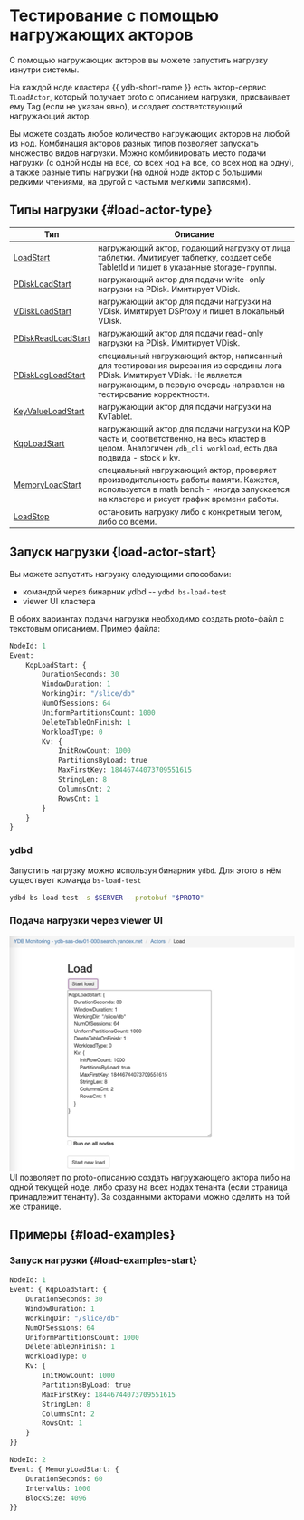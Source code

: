 # Тестирование с помощью нагружающих акторов

С помощью нагружающих акторов вы можете запустить нагрузку изнутри системы.

На каждой ноде кластера {{ ydb-short-name }} есть актор-сервис `TLoadActor`, который получает proto с описанием нагрузки, присваивает ему Tag (если не указан явно), и создает соответствующий нагружающий актор.

Вы можете создать любое количество нагружающих акторов на любой из нод. Комбинация акторов разных [типов](#load-actor-type) позволяет запускать множество видов нагрузки. Можно комбинировать место подачи нагрузки (с одной ноды на все, со всех нод на все, со всех нод на одну), а также разные типы нагрузки (на одной ноде актор с большими редкими чтениями, на другой с частыми мелкими записями).

## Типы нагрузки {#load-actor-type}

Тип | Описание
--- | ---
[LoadStart](load-start.md) | нагружающий актор, подающий нагрузку от лица таблетки. Имитирует таблетку, создает себе TabletId и пишет в указанные storage-группы.
[PDiskLoadStart](pdisk-load-start.md) | нагружающий актор для подачи write-only нагрузки на PDisk. Имитирует VDisk.
[VDiskLoadStart](vdisk-load-start.md) | нагружающий актор для подачи нагрузки на VDisk. Имитирует DSProxy и пишет в локальный VDisk.
[PDiskReadLoadStart](pdisk-read-load-start.md) | нагружающий актор для подачи read-only нагрузки на PDisk. Имитирует VDisk.
[PDiskLogLoadStart](pdisk-log-load-start.md) | специальный нагружающий актор, написанный для тестирования вырезания из середины лога PDisk. Имитирует VDisk. Не является нагружающим, в первую очередь направлен на тестирование корректности.
[KeyValueLoadStart](key-value-load-start.md) | нагружающий актор для подачи нагрузки на KvTablet.
[KqpLoadStart](kqp-load-start.md) | нагружающий актор для подачи нагрузки на KQP часть и, соответственно, на весь кластер в целом. Аналогичен `ydb_cli workload`, есть два подвида - stock и kv.
[MemoryLoadStart](memory-load-start.md) | специальный нагружающий актор, проверяет производительность работы памяти. Кажется, используется в math bench - иногда запускается на кластере и рисует график времени работы.
[LoadStop](load-stop.md) | остановить нагрузку либо с конкретным тегом, либо со всеми.

## Запуск нагрузки {load-actor-start}

Вы можете запустить нагрузку следующими способами:

* командой через бинарник ydbd -- `ydbd bs-load-test`
* viewer UI кластера

В обоих вариантах подачи нагрузки необходимо создать proto-файл с текстовым описанием. Пример файла:

```proto
NodeId: 1
Event:
    KqpLoadStart: {
        DurationSeconds: 30
        WindowDuration: 1
        WorkingDir: "/slice/db"
        NumOfSessions: 64
        UniformPartitionsCount: 1000
        DeleteTableOnFinish: 1
        WorkloadType: 0
        Kv: {
            InitRowCount: 1000
            PartitionsByLoad: true
            MaxFirstKey: 18446744073709551615
            StringLen: 8
            ColumnsCnt: 2
            RowsCnt: 1
        }
    }
}
```


### ydbd

Запустить нагрузку можно используя бинарник `ydbd`. Для этого в нём существует команда `bs-load-test`

```bash
ydbd bs-load-test -s $SERVER --protobuf "$PROTO"
```

### Подача нагрузки через viewer UI

![пример UI](../_assets/load_actor_ui.jpeg)
<br>
UI позволяет по proto-описанию создать нагружающего актора либо на одной текущей ноде, либо сразу на всех нодах тенанта (если страница принадлежит тенанту). За созданными акторами можно сделить на той же странице.

## Примеры {#load-examples}

### Запуск нагрузки {#load-examples-start}

```proto
NodeId: 1
Event: { KqpLoadStart: {
    DurationSeconds: 30
    WindowDuration: 1
    WorkingDir: "/slice/db"
    NumOfSessions: 64
    UniformPartitionsCount: 1000
    DeleteTableOnFinish: 1
    WorkloadType: 0
    Kv: {
        InitRowCount: 1000
        PartitionsByLoad: true
        MaxFirstKey: 18446744073709551615
        StringLen: 8
        ColumnsCnt: 2
        RowsCnt: 1
    }
}}
```

```proto
NodeId: 2
Event: { MemoryLoadStart: {
    DurationSeconds: 60
    IntervalUs: 1000
    BlockSize: 4096
}}
```